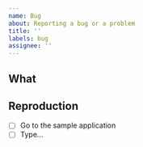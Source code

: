 ```yaml
---
name: Bug
about: Reporting a bug or a problem
title: ''
labels: bug
assignee: ''
---
```


## What
<!-- Please tell us what is happening -->

## Reproduction
<!-- Steps to reproduce the issue -->
 - [ ] Go to the sample application
 - [ ] Type...
